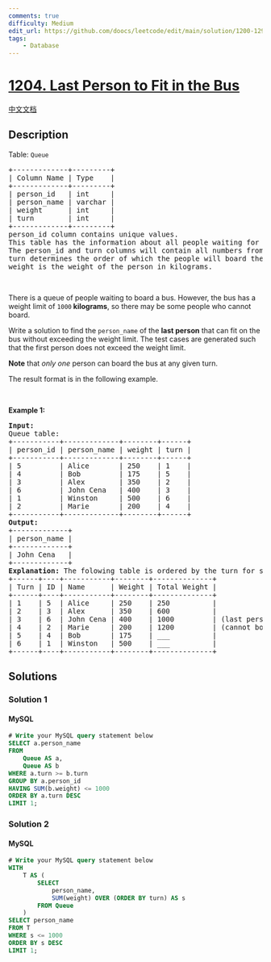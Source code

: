 ```yaml
---
comments: true
difficulty: Medium
edit_url: https://github.com/doocs/leetcode/edit/main/solution/1200-1299/1204.Last%20Person%20to%20Fit%20in%20the%20Bus/README_EN.md
tags:
    - Database
---
```


<!-- problem:start -->

# [1204. Last Person to Fit in the Bus](https://leetcode.com/problems/last-person-to-fit-in-the-bus)

[中文文档](/solution/1200-1299/1204.Last%20Person%20to%20Fit%20in%20the%20Bus/README.md)

## Description

<!-- description:start -->

<p>Table: <code>Queue</code></p>

<pre>
+-------------+---------+
| Column Name | Type    |
+-------------+---------+
| person_id   | int     |
| person_name | varchar |
| weight      | int     |
| turn        | int     |
+-------------+---------+
person_id column contains unique values.
This table has the information about all people waiting for a bus.
The person_id and turn columns will contain all numbers from 1 to n, where n is the number of rows in the table.
turn determines the order of which the people will board the bus, where turn=1 denotes the first person to board and turn=n denotes the last person to board.
weight is the weight of the person in kilograms.
</pre>

<p>&nbsp;</p>

<p>There is a queue of people waiting to board a bus. However, the bus has a weight limit of <code>1000</code><strong> kilograms</strong>, so there may be some people who cannot board.</p>

<p>Write a solution to find the <code>person_name</code> of the <strong>last person</strong> that can fit on the bus without exceeding the weight limit. The test cases are generated such that the first person does not exceed the weight limit.</p>

<p><strong>Note</strong> that <em>only one</em> person can board the bus at any given turn.</p>

<p>The&nbsp;result format is in the following example.</p>

<p>&nbsp;</p>
<p><strong class="example">Example 1:</strong></p>

<pre>
<strong>Input:</strong> 
Queue table:
+-----------+-------------+--------+------+
| person_id | person_name | weight | turn |
+-----------+-------------+--------+------+
| 5         | Alice       | 250    | 1    |
| 4         | Bob         | 175    | 5    |
| 3         | Alex        | 350    | 2    |
| 6         | John Cena   | 400    | 3    |
| 1         | Winston     | 500    | 6    |
| 2         | Marie       | 200    | 4    |
+-----------+-------------+--------+------+
<strong>Output:</strong> 
+-------------+
| person_name |
+-------------+
| John Cena   |
+-------------+
<strong>Explanation:</strong> The folowing table is ordered by the turn for simplicity.
+------+----+-----------+--------+--------------+
| Turn | ID | Name      | Weight | Total Weight |
+------+----+-----------+--------+--------------+
| 1    | 5  | Alice     | 250    | 250          |
| 2    | 3  | Alex      | 350    | 600          |
| 3    | 6  | John Cena | 400    | 1000         | (last person to board)
| 4    | 2  | Marie     | 200    | 1200         | (cannot board)
| 5    | 4  | Bob       | 175    | ___          |
| 6    | 1  | Winston   | 500    | ___          |
+------+----+-----------+--------+--------------+
</pre>

<!-- description:end -->

## Solutions

<!-- solution:start -->

### Solution 1

<!-- tabs:start -->

#### MySQL

```sql
# Write your MySQL query statement below
SELECT a.person_name
FROM
    Queue AS a,
    Queue AS b
WHERE a.turn >= b.turn
GROUP BY a.person_id
HAVING SUM(b.weight) <= 1000
ORDER BY a.turn DESC
LIMIT 1;
```

<!-- tabs:end -->

<!-- solution:end -->

<!-- solution:start -->

### Solution 2

<!-- tabs:start -->

#### MySQL

```sql
# Write your MySQL query statement below
WITH
    T AS (
        SELECT
            person_name,
            SUM(weight) OVER (ORDER BY turn) AS s
        FROM Queue
    )
SELECT person_name
FROM T
WHERE s <= 1000
ORDER BY s DESC
LIMIT 1;
```

<!-- tabs:end -->

<!-- solution:end -->

<!-- problem:end -->
